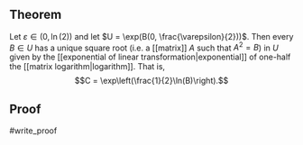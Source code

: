 ## Theorem
Let $\varepsilon \in(0, \ln(2))$ and let $U = \exp(B(0, \frac{\varepsilon}{2}))$. Then every $B \in U$ has a unique square root (i.e. a [[matrix]] $A$ such that $A^2 = B$) in $U$ given by the [[exponential of linear transformation|exponential]] of one-half the [[matrix logarithm|logarithm]]. That is, $$C = \exp\left(\frac{1}{2}\ln(B)\right).$$
## Proof
#write_proof 